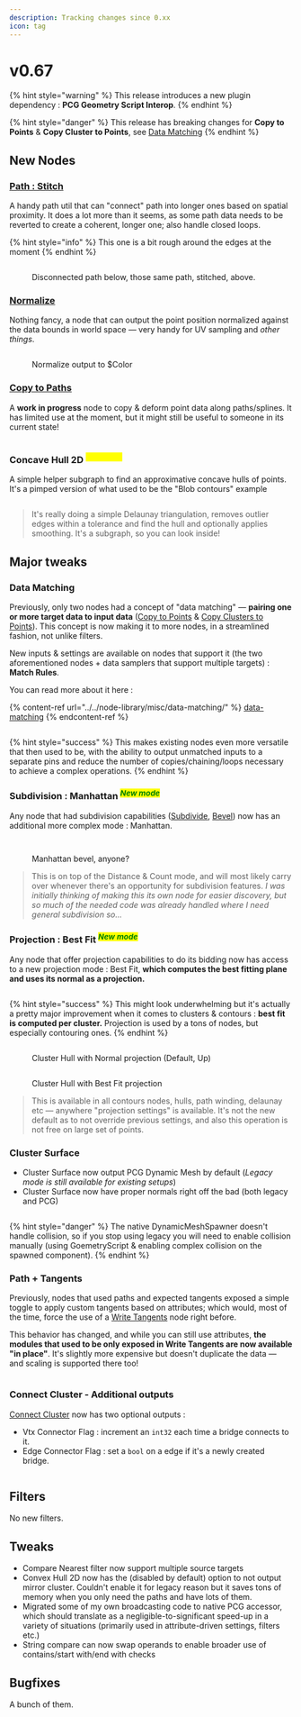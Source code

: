 ```yaml
---
description: Tracking changes since 0.xx
icon: tag
---
```


# v0.67

{% hint style="warning" %}
This release introduces a new plugin dependency : **PCG Geometry Script Interop**.
{% endhint %}

{% hint style="danger" %}
This release has breaking changes for **Copy to Points** & **Copy Cluster to Points**, see [Data Matching](v0.67.md#data-matching)
{% endhint %}

## New Nodes

### [Path : Stitch](../../node-library/paths/stitch.md)

A handy path util that can "connect" path into longer ones based on spatial proximity. It does a lot more than it seems, as some path data needs to be reverted to create a coherent, longer one; also handle closed loops.

{% hint style="info" %}
This one is a bit rough around the edges at the moment
{% endhint %}

<figure><img src="../../.gitbook/assets/image (2).png" alt=""><figcaption><p>Disconnected path below, those same path, stitched, above.</p></figcaption></figure>

### [Normalize](../../node-library/transform/normalize.md)

Nothing fancy, a node that can output the point position normalized against the data bounds in world space — very handy for UV sampling and _other things_.

<figure><img src="../../.gitbook/assets/Normalize.gif" alt=""><figcaption><p>Normalize output to $Color</p></figcaption></figure>

### [Copy to Paths](../../node-library/transform/copy-to-path.md)

A **work in progress** node to copy & deform point data along paths/splines. It has limited use at the moment, but it might still be useful to someone in its current state!

<figure><img src="../../.gitbook/assets/image (69).png" alt=""><figcaption></figcaption></figure>

### Concave Hull 2D <sup>_<mark style="color:yellow;">Subgraph</mark>_</sup>

A simple helper subgraph to find an approximative concave hulls of points. It's a pimped version of what used to be the "Blob contours" example

<figure><img src="../../.gitbook/assets/image (67).png" alt=""><figcaption></figcaption></figure>

> It's really doing a simple Delaunay triangulation, removes outlier edges within a tolerance and find the hull and optionally applies smoothing. It's a subgraph, so you can look inside!

## Major tweaks

### Data Matching

Previously, only two nodes had a concept of "data matching" — **pairing one or more target data to input data** ([Copy to Points](../../node-library/misc/copy-to-points.md) & [Copy Clusters to Points](../../node-library/clusters/copy-clusters-to-points.md)). This concept is now making it to more nodes, in a streamlined fashion, not unlike filters.

New inputs & settings are available on nodes that support it (the two aforementioned nodes + data samplers that support multiple targets) : **Match Rules**.

You can read more about it here :&#x20;

{% content-ref url="../../node-library/misc/data-matching/" %}
[data-matching](../../node-library/misc/data-matching/)
{% endcontent-ref %}

<figure><img src="../../.gitbook/assets/image (66).png" alt=""><figcaption></figcaption></figure>

{% hint style="success" %}
This makes existing nodes even more versatile that then used to be, with the ability to output unmatched inputs to a separate pins and reduce the number of copies/chaining/loops necessary to achieve a complex operations.
{% endhint %}

### Subdivision : Manhattan <sup>_<mark style="color:green;">New mode</mark>_</sup>

Any node that had subdivision capabilities ([Subdivide](../../node-library/paths/subdivide.md), [Bevel](../../node-library/paths/bevel.md)) now has an additional more complex mode : Manhattan.

<div><figure><img src="../../.gitbook/assets/manh1.gif" alt=""><figcaption></figcaption></figure> <figure><img src="../../.gitbook/assets/bev.png" alt=""><figcaption><p>Manhattan bevel, anyone?</p></figcaption></figure></div>

> This is on top of the Distance & Count mode, and will most likely carry over whenever there's an opportunity for subdivision features. _I was initially thinking of making this its own node for easier discovery, but so much of the needed code was already handled where I need general subdivision so..._

### Projection : Best Fit <sup>_<mark style="color:green;">New mode</mark>_</sup>

Any node that offer projection capabilities to do its bidding now has access to a new projection mode : Best Fit, **which computes the best fitting plane and uses its normal as a projection.**&#x20;

<figure><img src="../../.gitbook/assets/image (1) (1) (1).png" alt=""><figcaption></figcaption></figure>

{% hint style="success" %}
This might look underwhelming but it's actually a pretty major improvement when it comes to clusters & contours : **best fit is computed per cluster.** Projection is used by a tons of nodes, but especially contouring ones.&#x20;
{% endhint %}

<div><figure><img src="../../.gitbook/assets/image (1) (1) (1) (1).png" alt=""><figcaption><p>Cluster Hull with Normal projection (Default, Up)</p></figcaption></figure> <figure><img src="../../.gitbook/assets/image (2) (1).png" alt=""><figcaption><p>Cluster Hull with Best Fit projection</p></figcaption></figure></div>

> This is available in all contours nodes, hulls, path winding, delaunay etc — anywhere "projection settings" is available. It's not the new default as to not override previous settings, and also this operation is not free on large set of points.

### Cluster Surface

* Cluster Surface now output PCG Dynamic Mesh by default (_Legacy mode is still available for existing setups_)
* Cluster Surface now have proper normals right off the bad (both legacy and PCG)

<figure><img src="../../.gitbook/assets/image (64).png" alt=""><figcaption></figcaption></figure>

{% hint style="danger" %}
The native DynamicMeshSpawner doesn't handle collision, so if you stop using legacy you will need to enable collision manually (using GoemetryScript & enabling complex collision on the spawned component).
{% endhint %}

### Path + Tangents

Previously, nodes that used paths and expected tangents exposed a simple toggle to apply custom tangents based on attributes; which would, most of the time, force the use of a [Write Tangents](../../node-library/paths/write-tangents/) node right before.

This behavior has changed, and while you can still use attributes, **the modules that used to be only exposed in Write Tangents are now available "in place"**. It's slightly more expensive but doesn't duplicate the data — and scaling is supported there too!

<figure><img src="../../.gitbook/assets/image (3).png" alt=""><figcaption></figcaption></figure>

### Connect Cluster - Additional outputs

[Connect Cluster](../../node-library/clusters/connect-clusters.md) now has  two optional outputs :&#x20;

* Vtx Connector Flag : increment an `int32` each time a bridge connects to it.
* Edge Connector Flag : set a `bool` on a edge if it's a newly created bridge.

<figure><img src="../../.gitbook/assets/image (65).png" alt=""><figcaption></figcaption></figure>

## Filters

No new filters.

## Tweaks

* Compare Nearest filter now support multiple source targets
* Convex Hull 2D now has the (disabled by default) option to not output mirror cluster. Couldn't enable it for legacy reason but it saves tons of memory when you only need the paths and have lots of them.
* Migrated some of my own broadcasting code to native PCG accessor, which should translate as a negligible-to-significant speed-up in a variety of situations (primarily used in attribute-driven settings, filters etc.)
* String compare can now swap operands to enable broader use of contains/start with/end with checks

## Bugfixes

A bunch of them.
